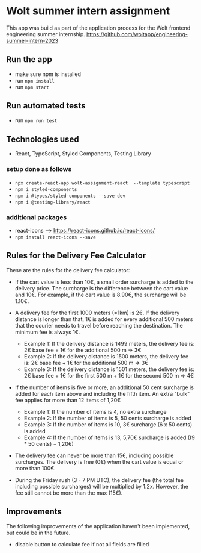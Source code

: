 # Wolt summer intern assignment

This app was build as part of the application process for the Wolt frontend engineering summer internship.
https://github.com/woltapp/engineering-summer-intern-2023

## Run the app

- make sure npm is installed
- run `npm install`
- run `npm start`

## Run automated tests

- run `npm run test`

## Technologies used

- React, TypeScript, Styled Components, Testing Library

### setup done as follows

- `npx create-react-app wolt-assignment-react  --template typescript`
- `npm i styled-components`
- `npm i @types/styled-components --save-dev`
- `npm i @testing-library/react`

### additional packages

- react-icons --> https://react-icons.github.io/react-icons/
- `npm install react-icons --save`

## Rules for the Delivery Fee Calculator

These are the rules for the delivery fee calculator:

- If the cart value is less than 10€, a small order surcharge is added to the delivery price. The surcharge is the difference between the cart value and 10€. For example, if the cart value is 8.90€, the surcharge will be 1.10€.

- A delivery fee for the first 1000 meters (=1km) is 2€. If the delivery distance is longer than that, 1€ is added for every additional 500 meters that the courier needs to travel before reaching the destination. The minimum fee is always 1€.

  - Example 1: If the delivery distance is 1499 meters, the delivery fee is: 2€ base fee + 1€ for the additional 500 m => 3€
  - Example 2: If the delivery distance is 1500 meters, the delivery fee is: 2€ base fee + 1€ for the additional 500 m => 3€
  - Example 3: If the delivery distance is 1501 meters, the delivery fee is: 2€ base fee + 1€ for the first 500 m + 1€ for the second 500 m => 4€

- If the number of items is five or more, an additional 50 cent surcharge is added for each item above and including the fifth item. An extra "bulk" fee applies for more than 12 items of 1,20€
  - Example 1: If the number of items is 4, no extra surcharge
  - Example 2: If the number of items is 5, 50 cents surcharge is added
  - Example 3: If the number of items is 10, 3€ surcharge (6 x 50 cents) is added
  - Example 4: If the number of items is 13, 5,70€ surcharge is added ((9 \* 50 cents) + 1,20€)
- The delivery fee can never be more than 15€, including possible surcharges.
  The delivery is free (0€) when the cart value is equal or more than 100€.
- During the Friday rush (3 - 7 PM UTC), the delivery fee (the total fee including possible surcharges) will be multiplied by 1.2x. However, the fee still cannot be more than the max (15€).

## Improvements

The following improvements of the application haven't been implemented, but could be in the future.

- disable button to calculate fee if not all fields are filled

